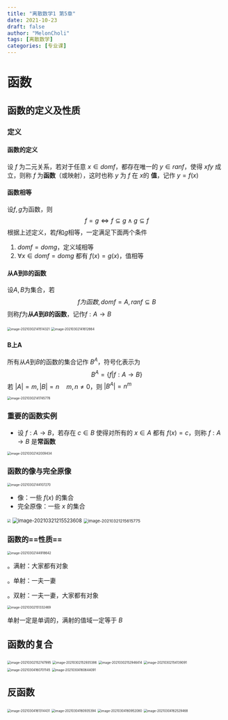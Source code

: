```yaml
---
title: "离散数学1 第5章"
date: 2021-10-23
draft: false
author: "MelonCholi"
tags: [离散数学]
categories: [专业课]
---
```


# 函数

## 函数的定义及性质

### 定义

#### 函数的定义

设 $f$ 为二元关系，若对于任意 $x\in dom f$，都存在唯一的 $y\in ran f$，使得 $xfy$ 成立，则称 $f$ 为**函数**（或映射），这时也称 $y$ 为 $f$ 在 $x$的 **值**，记作 $y=f(x)$

#### 函数相等

设$f,g$为函数，则
$$
f=g\Leftrightarrow f\subseteq g\land g\subseteq f
$$
根据上述定义，若$f$和$g$相等，一定满足下面两个条件

1. $domf=domg$，定义域相等
2. $\forall x\in domf=domg$ 都有 $f(x)=g(x)$，值相等

#### 从A到B的函数

设$A,B$为集合，若
$$
f 为函数,domf=A,ranf\subseteq B
$$
则称$f$为**从$A$到$B$的函数**，记作$f:A\rightarrow B$

<img src="http://markdown-1303167219.cos.ap-shanghai.myqcloud.com/image-20210302141514321.png" alt="image-20210302141514321" style="zoom: 50%;" />

<img src="http://markdown-1303167219.cos.ap-shanghai.myqcloud.com/image-20210302141612664.png" alt="image-20210302141612664" style="zoom:50%;" />

#### B上A

所有从$A$到$B$的函数的集合记作 $B^A$，符号化表示为
$$
B^A=\{f|f:A\rightarrow B\}
$$
若 $|A|=m,|B|=n\quad m,n\neq 0$，则 $|B^A|=n^m$



<img src="http://markdown-1303167219.cos.ap-shanghai.myqcloud.com/image-20210302141745778.png" alt="image-20210302141745778" style="zoom:50%;" />

### 重要的函数实例

- 设 $f:A\rightarrow B$，若存在 $c\in B$ 使得对所有的 $x\in A$ 都有 $f(x)=c$，则称 $f:A\rightarrow B$ 是**常函数**

<img src="http://markdown-1303167219.cos.ap-shanghai.myqcloud.com/image-20210302142009434.png" alt="image-20210302142009434" style="zoom: 50%;" />

### 函数的像与完全原像

<img src="http://markdown-1303167219.cos.ap-shanghai.myqcloud.com/image-20210302144107270.png" alt="image-20210302144107270" style="zoom:50%;" />

- 像：一些 $f(x)$ 的集合
- 完全原像：一些 $x$ 的集合



<img src="http://markdown-1303167219.cos.ap-shanghai.myqcloud.com/image-20210302144352177.png" style="zoom:50%;" />

<img src="http://markdown-1303167219.cos.ap-shanghai.myqcloud.com/image-20210321215523608.png" alt="image-20210321215523608" style="zoom: 80%;" />

<img src="http://markdown-1303167219.cos.ap-shanghai.myqcloud.com/image-20210321215615775.png" alt="image-20210321215615775" style="zoom:67%;" />

### 函数的==性质==

<img src="http://markdown-1303167219.cos.ap-shanghai.myqcloud.com/image-20210302144918642.png" alt="image-20210302144918642" style="zoom:50%;" />

。满射：大家都有对象

。单射：一夫一妻

。双射：一夫一妻，大家都有对象

<img src="http://markdown-1303167219.cos.ap-shanghai.myqcloud.com/image-20210302151332469.png" alt="image-20210302151332469" style="zoom:50%;" />

单射一定是单调的，满射的值域一定等于 $B$

## 函数的复合

<img src="http://markdown-1303167219.cos.ap-shanghai.myqcloud.com/image-20210302152747995.png" alt="image-20210302152747995" style="zoom:50%;" />

<img src="http://markdown-1303167219.cos.ap-shanghai.myqcloud.com/image-20210302152935386.png" alt="image-20210302152935386" style="zoom:50%;" />

<img src="http://markdown-1303167219.cos.ap-shanghai.myqcloud.com/image-20210302152946414.png" alt="image-20210302152946414" style="zoom:50%;" />



<img src="http://markdown-1303167219.cos.ap-shanghai.myqcloud.com/image-20210302154139091.png" alt="image-20210302154139091" style="zoom:50%;" />

<img src="http://markdown-1303167219.cos.ap-shanghai.myqcloud.com/image-20210304160701145.png" alt="image-20210304160701145" style="zoom:50%;" />

<img src="http://markdown-1303167219.cos.ap-shanghai.myqcloud.com/image-20210304160644091.png" alt="image-20210304160644091" style="zoom:50%;" />

## 反函数

<img src="http://markdown-1303167219.cos.ap-shanghai.myqcloud.com/image-20210304161314431.png" alt="image-20210304161314431" style="zoom:50%;" />

<img src="http://markdown-1303167219.cos.ap-shanghai.myqcloud.com/image-20210304160935394.png" alt="image-20210304160935394" style="zoom:50%;" />

<img src="http://markdown-1303167219.cos.ap-shanghai.myqcloud.com/image-20210304160952080.png" alt="image-20210304160952080" style="zoom:50%;" />

<img src="http://markdown-1303167219.cos.ap-shanghai.myqcloud.com/image-20210304162529468.png" alt="image-20210304162529468" style="zoom:50%;" />
